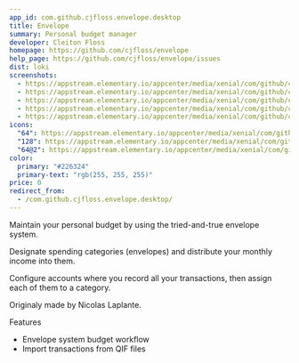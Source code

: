 ```yaml
---
app_id: com.github.cjfloss.envelope.desktop
title: Envelope
summary: Personal budget manager
developer: Cleiton Floss
homepage: https://github.com/cjfloss/envelope
help_page: https://github.com/cjfloss/envelope/issues
dist: loki
screenshots:
  - https://appstream.elementary.io/appcenter/media/xenial/com/github/cjfloss.envelope.desktop/B0BA11C6B5EA2623A2C5868D544120E4/screenshots/image-1_orig.png
  - https://appstream.elementary.io/appcenter/media/xenial/com/github/cjfloss.envelope.desktop/B0BA11C6B5EA2623A2C5868D544120E4/screenshots/image-2_orig.png
  - https://appstream.elementary.io/appcenter/media/xenial/com/github/cjfloss.envelope.desktop/B0BA11C6B5EA2623A2C5868D544120E4/screenshots/image-3_orig.png
  - https://appstream.elementary.io/appcenter/media/xenial/com/github/cjfloss.envelope.desktop/B0BA11C6B5EA2623A2C5868D544120E4/screenshots/image-4_orig.png
  - https://appstream.elementary.io/appcenter/media/xenial/com/github/cjfloss.envelope.desktop/B0BA11C6B5EA2623A2C5868D544120E4/screenshots/image-5_orig.png
icons:
  "64": https://appstream.elementary.io/appcenter/media/xenial/com/github/cjfloss.envelope.desktop/B0BA11C6B5EA2623A2C5868D544120E4/icons/64x64/com.github.cjfloss.envelope_com.github.cjfloss.envelope.png
  "128": https://appstream.elementary.io/appcenter/media/xenial/com/github/cjfloss.envelope.desktop/B0BA11C6B5EA2623A2C5868D544120E4/icons/128x128/com.github.cjfloss.envelope_com.github.cjfloss.envelope.png
  "64@2": https://appstream.elementary.io/appcenter/media/xenial/com/github/cjfloss.envelope.desktop/B0BA11C6B5EA2623A2C5868D544120E4/icons/64x64@2/com.github.cjfloss.envelope_com.github.cjfloss.envelope.png
color:
  primary: "#226324"
  primary-text: "rgb(255, 255, 255)"
price: 0
redirect_from:
  - /com.github.cjfloss.envelope.desktop/
---
```


<p>Maintain your personal budget by using the tried-and-true envelope system.</p>
<p>Designate spending categories (envelopes) and distribute your monthly income into them.</p>
<p>Configure accounts where you record all your transactions, then assign each of them to a category.</p>
<p>Originaly made by Nicolas Laplante.</p>
<p>Features</p>
<ul>
  <li>Envelope system budget workflow</li>
  <li>Import transactions from QIF files</li>
</ul>